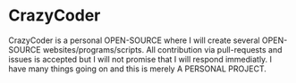 # CrazyCoder

CrazyCoder is a personal OPEN-SOURCE where I will create several OPEN-SOURCE websites/programs/scripts. All contribution via pull-requests and issues is accepted but I will not promise that I will respond immediatly. I have many things going on and this is merely A PERSONAL PROJECT.
